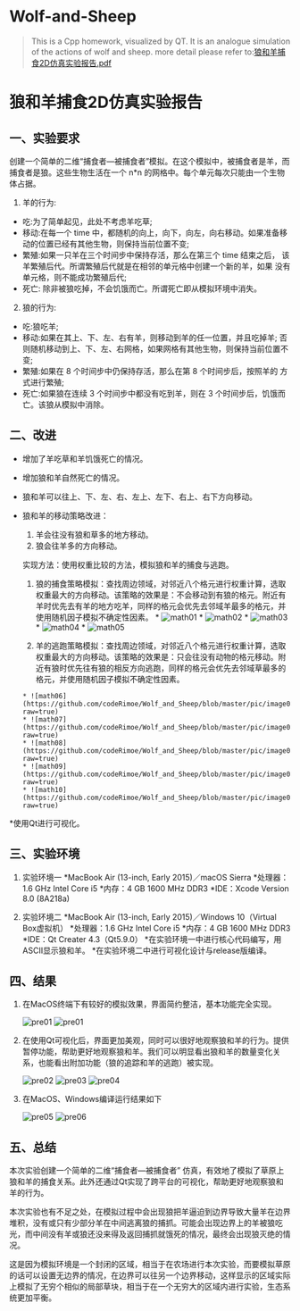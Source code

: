 # Wolf-and-Sheep

> This is a Cpp homework, visualized by QT. It is an analogue simulation of the actions of wolf and sheep.
> more detail please refer to:[狼和羊捕食2D仿真实验报告.pdf](https://github.com/codeRimoe/Wolf_and_Sheep/blob/master/%E7%8B%BC%E5%92%8C%E7%BE%8A%E6%8D%95%E9%A3%9F2D%E4%BB%BF%E7%9C%9F%E5%AE%9E%E9%AA%8C%E6%8A%A5%E5%91%8A.pdf)

# 狼和羊捕食2D仿真实验报告

## 一、实验要求

创建一个简单的二维“捕食者—被捕食者”模拟。在这个模拟中，被捕食者是羊，而捕食者是狼。这些生物生活在一个 n*n 的网格中。每个单元每次只能由一个生物体占据。

1. 羊的行为:
  * 吃:为了简单起见，此处不考虑羊吃草;
  * 移动:在每一个 time 中，都随机的向上，向下，向左，向右移动。如果准备移动的位置已经有其他生物，则保持当前位置不变;
  * 繁殖:如果一只羊在三个时间步中保持存活，那么在第三个 time 结束之后， 该羊繁殖后代。所谓繁殖后代就是在相邻的单元格中创建一个新的羊，如果 没有单元格，则不能成功繁殖后代;
  * 死亡: 除非被狼吃掉，不会饥饿而亡。所谓死亡即从模拟环境中消失。

2. 狼的行为:
  * 吃:狼吃羊;
  * 移动:如果在其上、下、左、右有羊，则移动到羊的任一位置，并且吃掉羊; 否则随机移动到上、下、左、右网格，如果网格有其他生物，则保持当前位置不变;
  * 繁殖:如果在 8 个时间步中仍保持存活，那么在第 8 个时间步后，按照羊的 方式进行繁殖;
  * 死亡:如果狼在连续 3 个时间步中都没有吃到羊，则在 3 个时间步后，饥饿而亡。该狼从模拟中消除。

## 二、改进

* 增加了羊吃草和羊饥饿死亡的情况。
* 增加狼和羊自然死亡的情况。
* 狼和羊可以往上、下、左、右、左上、左下、右上、右下方向移动。
* 狼和羊的移动策略改进：
  1. 羊会往没有狼和草多的地方移动。
  2. 狼会往羊多的方向移动。

  实现方法：使用权重比较的方法，模拟狼和羊的捕食与逃跑。
    1. 狼的捕食策略模拟：查找周边领域，对邻近八个格元进行权重计算，选取权重最大的方向移动。该策略的效果是：不会移动到有狼的格元。附近有羊时优先去有羊的地方吃羊，同样的格元会优先去邻域羊最多的格元，并使用随机因子模拟不确定性因素。
      * ![math01](https://github.com/codeRimoe/Wolf_and_Sheep/blob/master/pic/image001.png?raw=true)
      * ![math02](https://github.com/codeRimoe/Wolf_and_Sheep/blob/master/pic/image002.png?raw=true)
      * ![math03](https://github.com/codeRimoe/Wolf_and_Sheep/blob/master/pic/image003.png?raw=true)
      * ![math04](https://github.com/codeRimoe/Wolf_and_Sheep/blob/master/pic/image004.png?raw=true)
      * ![math05](https://github.com/codeRimoe/Wolf_and_Sheep/blob/master/pic/image005.png?raw=true)



    2. 羊的逃跑策略模拟：查找周边领域，对邻近八个格元进行权重计算，选取权重最大的方向移动。该策略的效果是：只会往没有动物的格元移动。附近有狼时优先往有狼的相反方向逃跑，同样的格元会优先去邻域草最多的格元，并使用随机因子模拟不确定性因素。

      * ![math06](https://github.com/codeRimoe/Wolf_and_Sheep/blob/master/pic/image006.png?raw=true)
      * ![math07](https://github.com/codeRimoe/Wolf_and_Sheep/blob/master/pic/image007.png?raw=true)
      * ![math08](https://github.com/codeRimoe/Wolf_and_Sheep/blob/master/pic/image008.png?raw=true)
      * ![math09](https://github.com/codeRimoe/Wolf_and_Sheep/blob/master/pic/image009.png?raw=true)
      * ![math10](https://github.com/codeRimoe/Wolf_and_Sheep/blob/master/pic/image010.png?raw=true)

*使用Qt进行可视化。

## 三、实验环境

1. 实验环境一
    *MacBook Air (13-inch, Early 2015)／macOS Sierra
    *处理器：1.6 GHz Intel Core i5
    *内存：4 GB 1600 MHz DDR3
    *IDE：Xcode Version 8.0 (8A218a)

2. 实验环境二
    *MacBook Air (13-inch, Early 2015)／Windows 10（Virtual Box虚拟机）
    *处理器：1.6 GHz Intel Core i5
    *内存：4 GB 1600 MHz DDR3
    *IDE：Qt Creater 4.3（Qt5.9.0）
    *在实验环境一中进行核心代码编写，用ASCII显示狼和羊。
    *在实验环境二中进行可视化设计与release版编译。

## 四、结果

1. 在MacOS终端下有较好的模拟效果，界面简约整洁，基本功能完全实现。

      ![pre01](https://github.com/codeRimoe/Wolf_and_Sheep/blob/master/pic/image012.png?raw=true)
      ![pre01](https://github.com/codeRimoe/Wolf_and_Sheep/blob/master/pic/image014.png?raw=true)


2. 在使用Qt可视化后，界面更加美观，同时可以很好地观察狼和羊的行为。提供暂停功能，帮助更好地观察狼和羊。我们可以明显看出狼和羊的数量变化关系，也能看出附加功能（狼的追踪和羊的逃跑）被实现。

      ![pre02](https://github.com/codeRimoe/Wolf_and_Sheep/blob/master/pic/image015.png?raw=true)
      ![pre03](https://github.com/codeRimoe/Wolf_and_Sheep/blob/master/pic/image016.png?raw=true)
      ![pre04](https://github.com/codeRimoe/Wolf_and_Sheep/blob/master/pic/image018.png?raw=true)

3. 在MacOS、Windows编译运行结果如下

      ![pre05](https://github.com/codeRimoe/Wolf_and_Sheep/blob/master/pic/image019.png?raw=true)
      ![pre06](https://github.com/codeRimoe/Wolf_and_Sheep/blob/master/pic/image020.png?raw=true)

## 五、总结

本次实验创建一个简单的二维“捕食者—被捕食者” 仿真，有效地了模拟了草原上狼和羊的捕食关系。此外还通过Qt实现了跨平台的可视化，帮助更好地观察狼和羊的行为。

本次实验也有不足之处，在模拟过程中会出现狼把羊逼迫到边界导致大量羊在边界堆积，没有或只有少部分羊在中间逃离狼的捕抓。可能会出现边界上的羊被狼吃光，而中间没有羊或狼还没来得及返回捕抓就饿死的情况，最终会出现狼灭绝的情况。

这是因为模拟环境是一个封闭的区域，相当于在农场进行本次实验，而要模拟草原的话可以设置无边界的情况，在边界可以往另一个边界移动，这样显示的区域实际上模拟了无穷个相似的局部草块，相当于在一个无穷大的区域内进行实验，生态系统更加平衡。
